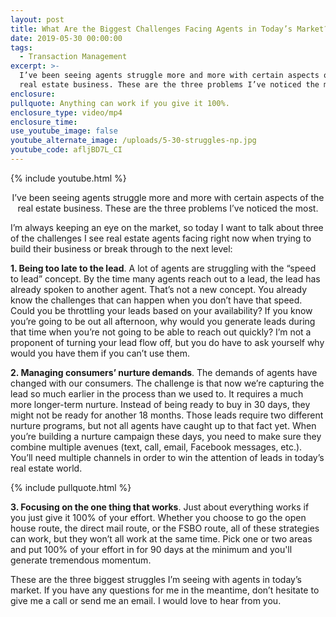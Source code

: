 ```yaml
---
layout: post
title: What Are the Biggest Challenges Facing Agents in Today’s Market?
date: 2019-05-30 00:00:00
tags:
  - Transaction Management
excerpt: >-
  I’ve been seeing agents struggle more and more with certain aspects of the
  real estate business. These are the three problems I’ve noticed the most.
enclosure:
pullquote: Anything can work if you give it 100%.
enclosure_type: video/mp4
enclosure_time:
use_youtube_image: false
youtube_alternate_image: /uploads/5-30-struggles-np.jpg
youtube_code: afljBD7L_CI
---
```


{% include youtube.html %}

<center>I’ve been seeing agents struggle more and more with certain aspects of the real estate business. These are the three problems I’ve noticed the most.</center>

I’m always keeping an eye on the market, so today I want to talk about three of the challenges I see real estate agents facing right now when trying to build their business or break through to the next level:

**1\. Being too late to the lead**. A lot of agents are struggling with the “speed to lead” concept. By the time many agents reach out to a lead, the lead has already spoken to another agent. That’s not a new concept. You already know the challenges that can happen when you don’t have that speed. Could you be throttling your leads based on your availability? If you know you’re going to be out all afternoon, why would you generate leads during that time when you’re not going to be able to reach out quickly? I’m not a proponent of turning your lead flow off, but you do have to ask yourself why would you have them if you can’t use them.

**2\. Managing consumers’ nurture demands**. The demands of agents have changed with our consumers. The challenge is that now we’re capturing the lead so much earlier in the process than we used to. It requires a much more longer-term nurture. Instead of being ready to buy in 30 days, they might not be ready for another 18 months. Those leads require two different nurture programs, but not all agents have caught up to that fact yet. When you’re building a nurture campaign these days, you need to make sure they combine multiple avenues (text, call, email, Facebook messages, etc.). You’ll need multiple channels in order to win the attention of leads in today’s real estate world.

{% include pullquote.html %}

**3\. Focusing on the one thing that works**. Just about everything works if you just give it 100% of your effort. Whether you choose to go the open house route, the direct mail route, or the FSBO route, all of these strategies can work, but they won’t all work at the same time. Pick one or two areas and put 100% of your effort in for 90 days at the minimum and you'll generate tremendous momentum.

These are the three biggest struggles I’m seeing with agents in today’s market. If you have any questions for me in the meantime, don’t hesitate to give me a call or send me an email. I would love to hear from you.